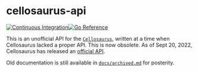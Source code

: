 # cellosaurus-api

[![Continuous Integration](https://github.com/assefamaru/cellosaurus-api/actions/workflows/ci.yml/badge.svg)](https://github.com/assefamaru/cellosaurus-api/actions/workflows/ci.yml)[![Go Reference](https://pkg.go.dev/badge/github.com/assefamaru/cellosaurus-api.svg)](https://pkg.go.dev/github.com/assefamaru/cellosaurus-api)

This is an unofficial API for the [`Cellosaurus`](https://www.cellosaurus.org),
written at a time when Cellosaurus lacked a proper API. This is now obsolete. As
of Sept 20, 2022, Cellosaurus has released an
[official API](https://api.cellosaurus.org).

Old documentation is still available in [`docs/archived.md`](/docs/archived.md)
for posterity.
